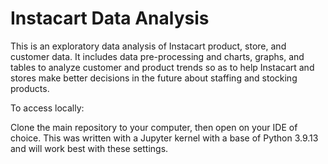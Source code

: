 # Instacart Data Analysis

This is an exploratory data analysis of Instacart product, store, and customer data. It includes data pre-processing and charts, graphs, and tables to analyze customer and product trends so as to help Instacart and stores make better decisions in the future about staffing and stocking products.

To access locally:

Clone the main repository to your computer, then open on your IDE of choice. This was written with a Jupyter kernel with a base of Python 3.9.13 and will work best with these settings.

